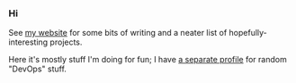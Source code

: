 ### Hi

See [my website](https://www.tspurling.co.uk) for some bits of writing and a neater list of hopefully-interesting projects.

Here it's mostly stuff I'm doing for fun; I have [a separate profile](https://github.com/mehhhhhhhhhhhhhhh/) for random "DevOps" stuff.

<!--
**tsprlng/tsprlng** is a ✨ _special_ ✨ repository because its `README.md` (this file) appears on your GitHub profile.

Here are some ideas to get you started:

- 🔭 I’m currently working on ...
- 🌱 I’m currently learning ...
- 👯 I’m looking to collaborate on ...
- 🤔 I’m looking for help with ...
- 💬 Ask me about ...
- 📫 How to reach me: ...
- 😄 Pronouns: ...
- ⚡ Fun fact: ...
-->
